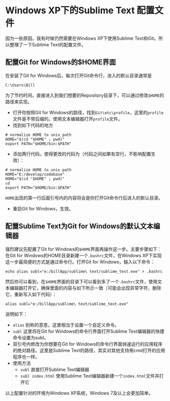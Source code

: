 # Windows XP下的Sublime Text 配置文件
因为一些原因，我有时候仍然需要在Windows XP下使用Sublime Text和Git。所以整理了一下Sublime Text的配置文件。
## 配置Git for Windows的$HOME界面
在安装了Git for Windows后，每次打开Git命令行，进入的默认目录通常是
```
C:\Users\Bill
```
为了节约时间，直接进入到我们想要的Repository目录下，可以通过修改`$HOME`的路径来实现。
- 打开你按照Git for Windows的路径，找到`Git\etc\profile`，这里的`profile`文件是不带后缀的。使用文本编辑器打开`profile`文件。
- 找到如下代码的地方
```
# normalize HOME to unix path
HOME="$(cd "$HOME" ; pwd)"
export PATH="$HOME/bin:$PATH"
```
- 添加两行代码，使得更改的代码为（代码之间如果有空行，不影响配置生效）：
```
# normalize HOME to unix path
HOME="E:/develop/codebase"
HOME="$(cd "$HOME" ; pwd)"
cd
export PATH="$HOME/bin:$PATH"
```
`HOME`出现的第一行后面引号内的内容将会是你打开Git命令行后进入的默认目录。
- 重启Git for Windows，生效。
## 配置Sublime Text为Git for Windows的默认文本编辑器
强烈建议先配置了Git for Windows的`$HOME`界面再操作这一步。主要步骤如下：
在Git for Windows的HOME目录新建一个`.bashrc`文件，在Windows XP下实现这一步最简便的方式是通过命令行。打开Git for Windows，输入以下命令：
```
echo alias subl="e:/billApp/sublime\ text/sublime_text.exe" > .bashrc
```
然后你可以看到，在`$HOME`界面的目录下可以看到多了一个`.bashrc`文件，使用文本编辑器打开它，确保里面的内容与如下所示一致（可能会出现异常字符，删除它，重新写入如下代码）：
```
alias subl="e:/billApp/sublime\ text/sublime_text.exe"
```
说明如下：
- `alias` 别称的意思，这里相当于设置一个自定义命令。
- `subl` 这里将在Git for Windows的命令行界面打开Sublime Text编辑器的快捷命令设置为subl。
- 双引号内修改为你想要在Git for Windows的命令行界面快速运行的应用程序的绝对路径。这里是Sublime Text的路径，其实对其他支持用cmd打开的应用程序也一样。
- 使用方法
    + `subl` 直接打开Sublime Text编辑器
    + `subl index.html` 使用Sublime Text编辑器新建一个`index.html`文件并打开它

以上配置针对的环境为Windows XP系统，Windows 7及以上会更加简单。
